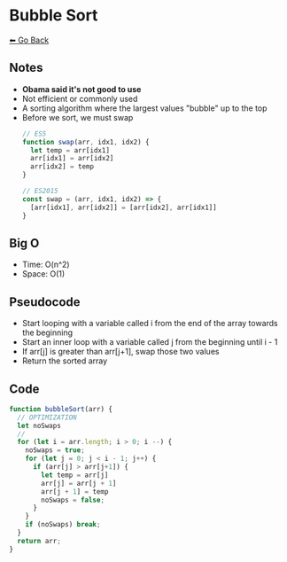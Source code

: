 # Bubble Sort
[⬅ Go Back](/sort.md)

## Notes
- **Obama said it's not good to use**
- Not efficient or commonly used
- A sorting algorithm where the largest values "bubble" up to the top
- Before we sort, we must swap
  ```js
  // ES5
  function swap(arr, idx1, idx2) {
    let temp = arr[idx1]
    arr[idx1] = arr[idx2]
    arr[idx2] = temp
  }

  // ES2015
  const swap = (arr, idx1, idx2) => {
    [arr[idx1], arr[idx2]] = [arr[idx2], arr[idx1]]
  }
  ```

## Big O
- Time: O(n^2)
- Space: O(1)

## Pseudocode
- Start looping with a variable called i from the end of the array towards the beginning
- Start an inner loop with a variable called j from the beginning until i - 1
- If arr[j] is greater than arr[j+1], swap those two values
- Return the sorted array

## Code
```js
function bubbleSort(arr) {
  // OPTIMIZATION
  let noSwaps
  //
  for (let i = arr.length; i > 0; i --) {
    noSwaps = true;
    for (let j = 0; j < i - 1; j++) {
      if (arr[j] > arr[j+1]) {
        let temp = arr[j]
        arr[j] = arr[j + 1]
        arr[j + 1] = temp
        noSwaps = false;
      }
    }
    if (noSwaps) break;
  }
  return arr;
}
```